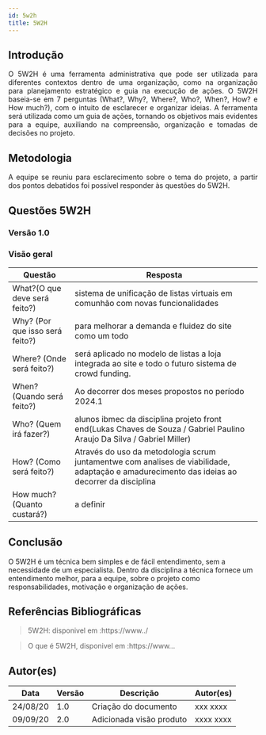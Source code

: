 ```yaml
---
id: 5w2h
title: 5W2H
---
```


## Introdução

<p align = "justify">
    O 5W2H é uma ferramenta administrativa  que pode ser utilizada para diferentes contextos dentro de uma organização, como na organização para planejamento estratégico e guia na execução de ações. O 5W2H baseia-se em 7 perguntas (What?, Why?, Where?, Who?, When?, How? e How much?), com o intuito de esclarecer e organizar ideias. A ferramenta será utilizada como um guia de ações, tornando os objetivos mais evidentes para a equipe, auxiliando na compreensão, organização e tomadas de decisões no projeto.
</p>

## Metodologia

<p align = "justify">
    A equipe se reuniu para esclarecimento sobre o tema do projeto, a partir dos pontos debatidos foi possível responder às questões do 5W2H.  
</p>


## Questões 5W2H

### Versão 1.0

### Visão geral

|Questão|Resposta|
|-------|--------|
|What?(O que deve será feito?)|sistema de unificação de listas virtuais em comunhão com novas funcionalidades |
|Why? (Por que isso será feito?)|para melhorar a demanda e fluidez do site como um todo|
|Where? (Onde será feito?)|será aplicado no modelo de listas a loja integrada ao site e todo o futuro sistema de crowd funding.|
|When? (Quando será feito?)|Ao decorrer dos meses propostos no período 2024.1|
|Who? (Quem irá fazer?)|alunos ibmec da disciplina projeto front end(Lukas Chaves de Souza / Gabriel Paulino Araujo Da Silva / Gabriel Miller) | 
|How? (Como será feito?)| Através do uso da metodologia scrum juntamentwe com analises de viabilidade, adaptação e amadurecimento das ideias ao decorrer da disciplina|
|How much? (Quanto custará?)|a definir|


## Conclusão

O 5W2H é um técnica bem simples e de fácil entendimento, sem a necessidade de um especialista. Dentro da disciplina a técnica fornece um entendimento melhor, para a equipe, sobre o projeto como responsabilidades, motivação e organização de ações.   
 
 
## Referências Bibliográficas
> 5W2H: disponivel em :https://www../

> O que é 5W2H, disponivel em :https://www...

## Autor(es)
| Data | Versão | Descrição | Autor(es) |
| -- | -- | -- | -- |
| 24/08/20 | 1.0 | Criação do documento | xxx xxxx | 
| 09/09/20 | 2.0 | Adicionada visão produto | xxxx xxxx | 
